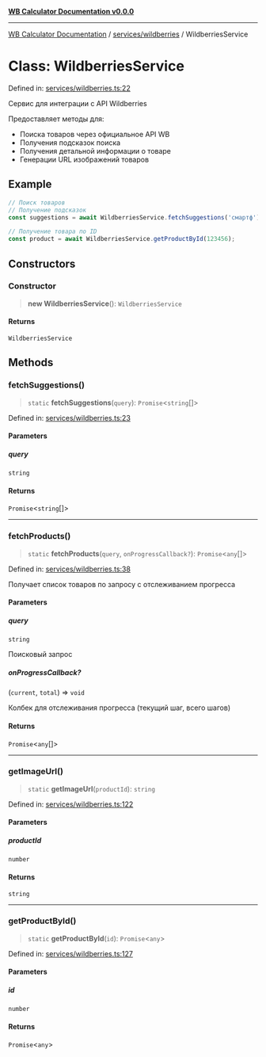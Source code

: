 [**WB Calculator Documentation v0.0.0**](../../../README.md)

***

[WB Calculator Documentation](../../../README.md) / [services/wildberries](../README.md) / WildberriesService

# Class: WildberriesService

Defined in: [services/wildberries.ts:22](https://github.com/MitrofanKaufman/unitcalc/blob/46369bebdb436c227fb4c58fb7e6af58af7c90ab/app/web/src/services/wildberries.ts#L22)

Сервис для интеграции с API Wildberries

Предоставляет методы для:
- Поиска товаров через официальное API WB
- Получения подсказок поиска
- Получения детальной информации о товаре
- Генерации URL изображений товаров

## Example

```typescript
// Поиск товаров
// Получение подсказок
const suggestions = await WildberriesService.fetchSuggestions('смартф');

// Получение товара по ID
const product = await WildberriesService.getProductById(123456);
```

## Constructors

### Constructor

> **new WildberriesService**(): `WildberriesService`

#### Returns

`WildberriesService`

## Methods

### fetchSuggestions()

> `static` **fetchSuggestions**(`query`): `Promise`\<`string`[]\>

Defined in: [services/wildberries.ts:23](https://github.com/MitrofanKaufman/unitcalc/blob/46369bebdb436c227fb4c58fb7e6af58af7c90ab/app/web/src/services/wildberries.ts#L23)

#### Parameters

##### query

`string`

#### Returns

`Promise`\<`string`[]\>

***

### fetchProducts()

> `static` **fetchProducts**(`query`, `onProgressCallback?`): `Promise`\<`any`[]\>

Defined in: [services/wildberries.ts:38](https://github.com/MitrofanKaufman/unitcalc/blob/46369bebdb436c227fb4c58fb7e6af58af7c90ab/app/web/src/services/wildberries.ts#L38)

Получает список товаров по запросу с отслеживанием прогресса

#### Parameters

##### query

`string`

Поисковый запрос

##### onProgressCallback?

(`current`, `total`) => `void`

Колбек для отслеживания прогресса (текущий шаг, всего шагов)

#### Returns

`Promise`\<`any`[]\>

***

### getImageUrl()

> `static` **getImageUrl**(`productId`): `string`

Defined in: [services/wildberries.ts:122](https://github.com/MitrofanKaufman/unitcalc/blob/46369bebdb436c227fb4c58fb7e6af58af7c90ab/app/web/src/services/wildberries.ts#L122)

#### Parameters

##### productId

`number`

#### Returns

`string`

***

### getProductById()

> `static` **getProductById**(`id`): `Promise`\<`any`\>

Defined in: [services/wildberries.ts:127](https://github.com/MitrofanKaufman/unitcalc/blob/46369bebdb436c227fb4c58fb7e6af58af7c90ab/app/web/src/services/wildberries.ts#L127)

#### Parameters

##### id

`number`

#### Returns

`Promise`\<`any`\>
